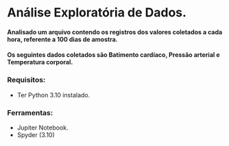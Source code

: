 # Análise Exploratória de Dados.

#### Analisado um arquivo contendo os registros dos valores coletados a cada hora, referente a 100 dias de amostra.

#### Os seguintes dados coletados são Batimento cardíaco, Pressão arterial e Temperatura corporal.



### Requisitos:

- Ter Python 3.10 instalado.



### Ferramentas:

- Jupiter Notebook.
- Spyder (3.10)